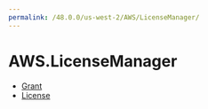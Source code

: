 ```yaml
---
permalink: /48.0.0/us-west-2/AWS/LicenseManager/
---
```


# AWS.LicenseManager



* [Grant](Grant.md)
* [License](License.md)